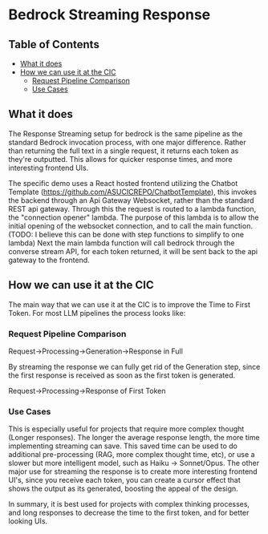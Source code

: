 # Bedrock Streaming Response

## Table of Contents
- [What it does](#what-it-does)
- [How we can use it at the CIC](#how-we-can-use-it-at-the-cic)
  - [Request Pipeline Comparison](#request-pipeline-comparison)
  - [Use Cases](#use-cases)

## What it does

The Response Streaming setup for bedrock is the same pipeline as the standard Bedrock invocation process, with one major difference. Rather than returning the full text in a single request, it returns each token as they're outputted. This allows for quicker response times, and more interesting frontend UIs.

The specific demo uses a React hosted frontend utilizing the Chatbot Template (https://github.com/ASUCICREPO/ChatbotTemplate), this invokes the backend through an Api Gateway Websocket, rather than the standard REST api gateway. Through this the request is routed to a lambda function, the "connection opener" lambda. The purpose of this lambda is to allow the initial opening of the websocket connection, and to call the main function. (TODO: I believe this can be done with step functions to simplify to one lambda) Next the main lambda function will call bedrock through the converse stream API, for each token returned, it will be sent back to the api gateway to the frontend.

## How we can use it at the CIC

The main way that we can use it at the CIC is to improve the Time to First Token. For most LLM pipelines the process looks like:

### Request Pipeline Comparison

Request->Processing->Generation->Response in Full

By streaming the response we can fully get rid of  the Generation step, since the first response is received as soon as the first token is generated.

Request->Processing->Response of First Token

### Use Cases

This is especially useful for projects that require more complex thought (Longer responses). The longer the average response length, the more time implementing streaming can save. This saved time can be used to do additional pre-processing (RAG, more complex thought time, etc), or use a slower but more intelligent model, such as Haiku -> Sonnet/Opus. The other major use for streaming the response is to create more interesting frontend UI's, since you receive each token, you can create a cursor effect that shows the output as its generated, boosting the appeal of the design.

In summary, it is best used for projects with complex thinking processes, and long responses to decrease the time to the first token, and for better looking UIs.